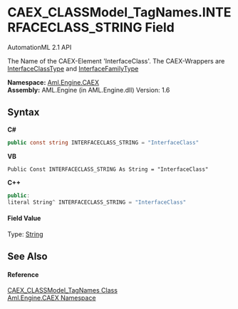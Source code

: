 # CAEX_CLASSModel_TagNames.INTERFACECLASS_STRING Field
AutomationML 2.1 API 

The Name of the CAEX-Element 'InterfaceClass'. The CAEX-Wrappers are <a href="T_Aml_Engine_CAEX_InterfaceClassType">InterfaceClassType</a> and <a href="T_Aml_Engine_CAEX_InterfaceFamilyType">InterfaceFamilyType</a>

**Namespace:**&nbsp;<a href="N_Aml_Engine_CAEX">Aml.Engine.CAEX</a><br />**Assembly:**&nbsp;AML.Engine (in AML.Engine.dll) Version: 1.6

## Syntax

**C#**<br />
``` C#
public const string INTERFACECLASS_STRING = "InterfaceClass"
```

**VB**<br />
``` VB
Public Const INTERFACECLASS_STRING As String = "InterfaceClass"
```

**C++**<br />
``` C++
public:
literal String^ INTERFACECLASS_STRING = "InterfaceClass"
```


#### Field Value
Type: <a href="https://docs.microsoft.com/dotnet/api/system.string" target="_parent" rel="noopener noreferrer">String</a>

## See Also


#### Reference
<a href="T_Aml_Engine_CAEX_CAEX_CLASSModel_TagNames">CAEX_CLASSModel_TagNames Class</a><br /><a href="N_Aml_Engine_CAEX">Aml.Engine.CAEX Namespace</a><br />